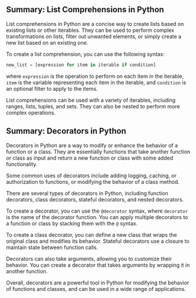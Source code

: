 ## Summary: List Comprehensions in Python

List comprehensions in Python are a concise way to create lists based on existing lists or other iterables. They can be used to perform complex transformations on lists, filter out unwanted elements, or simply create a new list based on an existing one.

To create a list comprehension, you can use the following syntax:
```python
new_list = [expression for item in iterable if condition]
```
where `expression` is the operation to perform on each item in the iterable, `item` is the variable representing each item in the iterable, and `condition` is an optional filter to apply to the items.

List comprehensions can be used with a variety of iterables, including ranges, lists, tuples, and sets. They can also be nested to perform more complex operations.

## Summary: Decorators in Python

Decorators in Python are a way to modify or enhance the behavior of a function or a class. They are essentially functions that take another function or class as input and return a new function or class with some added functionality. 

Some common uses of decorators include adding logging, caching, or authorization to functions, or modifying the behavior of a class method.

There are several types of decorators in Python, including function decorators, class decorators, stateful decorators, and nested decorators.

To create a decorator, you can use the `@decorator` syntax, where `decorator` is the name of the decorator function. You can apply multiple decorators to a function or class by stacking them with the `@` syntax.

To create a class decorator, you can define a new class that wraps the original class and modifies its behavior. Stateful decorators use a closure to maintain state between function calls.

Decorators can also take arguments, allowing you to customize their behavior. You can create a decorator that takes arguments by wrapping it in another function.

Overall, decorators are a powerful tool in Python for modifying the behavior of functions and classes, and can be used in a wide range of applications.